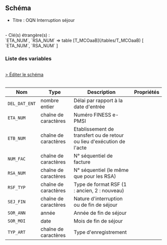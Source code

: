 ## Schéma

- Titre : OQN Interruption séjour
<br />
- Clé(s) étrangère(s) : <br />
`ETA_NUM`, `RSA_NUM` => table [T_MCOaaB](/tables/T_MCOaaB) [ `ETA_NUM`, `RSA_NUM` ]<br />

### Liste des variables
<br />
<div>
    <a href="https://gitlab.com/healthdatahub/schema-snds/edit/master/schemas/PMSI/PMSI%20MCO/T_MCOaaFI.json"  
    arget="_blank" rel="noopener noreferrer">> Éditer le schéma</a>
    <OutboundLink />
</div>
<br />

Nom|Type|Description|Propriétés
-|-|-|-
`DEL_DAT_ENT`|nombre entier|Délai par rapport à la date d&#x27;entrée||
`ETA_NUM`|chaîne de caractères|Numéro FINESS e-PMSI||
`ETB_NUM`|chaîne de caractères|Etablissement de transfert ou de retour ou lieu d&#x27;exécution de l&#x27;acte||
`NUM_FAC`|chaîne de caractères|N° séquentiel de facture||
`RSA_NUM`|chaîne de caractères|N° séquentiel (le même que pour les RSA)||
`RSF_TYP`|chaîne de caractères|Type de format RSF (1 : ancien, 2 : nouveau)||
`SEJ_FIN`|chaîne de caractères|Nature d&#x27;interruption ou de fin de séjour||
`SOR_ANN`|année|Année de fin de séjour||
`SOR_MOI`|date|Mois de fin de séjour||
`TYP_ART`|chaîne de caractères|Type d&#x27;enregistrement||

